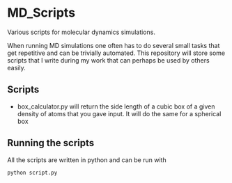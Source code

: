 # MD_Scripts
Various scripts for molecular dynamics simulations.

When running MD simulations one often has to do several small tasks that get repetitive and can be trivially automated.
This repository will store some scripts that I write during my work that can perhaps be used by others easily. 

## Scripts
* box_calculator.py will return the side length of a cubic box of a given density of atoms that you gave input. It will
do the same for a spherical box

## Running the scripts
All the scripts are written in python and can be run with
```
python script.py
```

